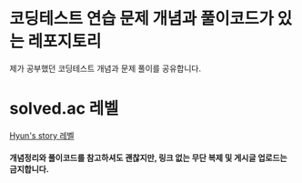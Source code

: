 # 코딩테스트 연습 문제 개념과 풀이코드가 있는 레포지토리


제가 공부했던 코딩테스트 개념과 문제 풀이를 공유합니다.


# solved.ac 레벨
[Hyun's story 레벨]

#### 개념정리와 풀이코드를 참고하셔도 괜찮지만, 링크 없는 무단 복제 및 게시글 업로드는 금지합니다.



[Hyun's story 레벨]: <https://solved.ac/profile/hoon00917>
